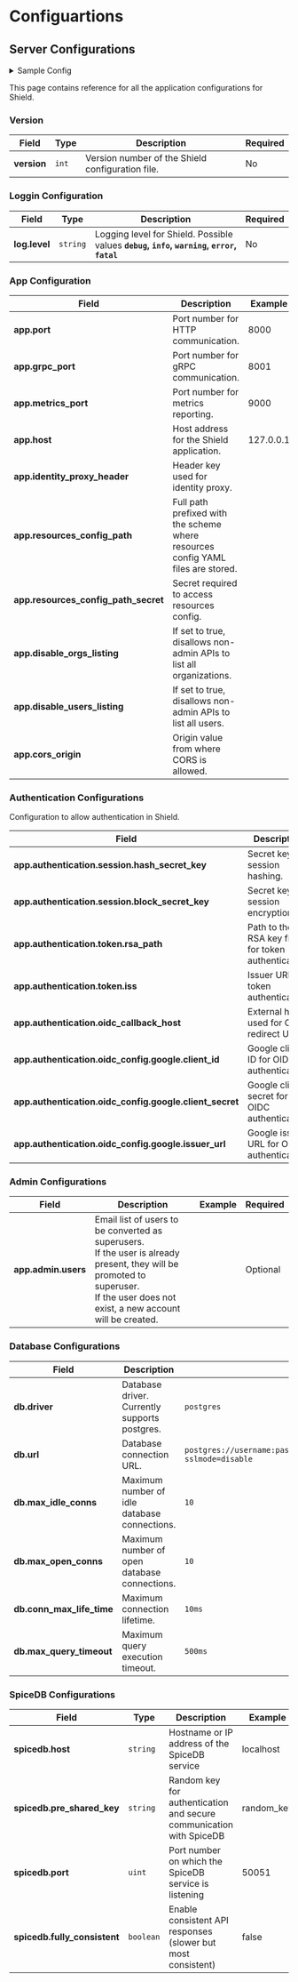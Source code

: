 #  Configuartions
## Server Configurations

<details>
<summary> Sample Config </summary>

```yaml title=config.yaml
app:
  port: 8000
  grpc:
    port: 8001
  metrics_port: 9000
  host: 127.0.0.1
  identity_proxy_header: X-Shield-Email
  # full path prefixed with scheme where resources config yaml files are kept
  # e.g.:
  # local storage file "file:///tmp/resources_config"
  # GCS Bucket "gs://shield/resources_config"
  resources_config_path: file:///tmp/resources_config\
  # secret required to access resources config
  # e.g.:
  # system environment variable "env://TEST_RULESET_SECRET"
  # local file "file:///opt/auth.json"
  # secret string "val://user:password"
  # optional
  resources_config_path_secret: env://TEST_RESOURCE_CONFIG_SECRET
  # disable_orgs_listing if set to true will disallow non-admin APIs to list all organizations
  disable_orgs_listing: false
  # disable_orgs_listing if set to true will disallow non-admin APIs to list all users
  disable_users_listing: false
  # cors_origin is origin value from where we want to allow cors
  cors_origin: http://localhost:3000
  # configuration to allow authentication in shield
  authentication:
    # to use shield as session store
    session:
      # both of them should be 32 chars long
      # hash helps identify if the value is tempered with
      hash_secret_key: "hash-secret-should-be-32-chars--"
      # block helps in encryption
      block_secret_key: "block-secret-should-be-32-chars-"
    # once authenticated, server responds with a jwt with user context
    token:
      # generate key file via "./shield server keygen"
      rsa_path: ./temp/rsa
      iss: "http://localhost.shield"
    # external host used for oidc redirect uri, e.g. http://localhost:8000/v1beta1/auth/callback
    oidc_callback_host: http://localhost:8000/v1beta1/auth/callback
    # oidc auth server configs
    oidc_config:
      google:
        client_id: "xxxxx.apps.googleusercontent.com"
        client_secret: "xxxxx"
        issuer_url: "https://accounts.google.com"
  # platform level administration
  admin:
    # Email list of users which needs to be converted as superusers
    # if the user is already present in the system, it is promoted to su
    # if not, a new account is created with provided email id and promoted to su.
    # UUIDs/slugs of existing users can also be provided instead of email ids
    # but in that case a new user will not be created.
    users: []

db:
  driver: postgres
  url: postgres://username:password@localhost:5432/databaseName?sslmode=disable
  max_idle_conns: 10
  max_open_conns: 10
  conn_max_life_time: 10ms
  max_query_timeout: 100ms

spicedb:
  host: localhost
  pre_shared_key: random_key
  port: 50051
  # fully_consistent ensures APIs although slower than usual will result in responses always most consistent
  # suggested to keep it false for performance
  fully_consistent: false

# proxy configuration
proxy:
  services:
    - name: test
      host: 0.0.0.0
      # port where the proxy will be listening on for requests
      port: 5556
      # full path prefixed with scheme where ruleset yaml files are kept
      # e.g.:
      # local storage file "file:///tmp/rules"
      # GCS Bucket "gs://shield/rules"
      ruleset: file:///tmp/rules
      # secret required to access ruleset
      # e.g.:
      # system environment variable "env://TEST_RULESET_SECRET"
      # local file "file:///opt/auth.json"
      # secret string "val://user:password"
      # optional
      ruleset_secret: env://TEST_RULESET_SECRET
```

</details>

This page contains reference for all the application configurations for Shield.

### Version

| **Field**   | **Type** |**Description**                                  | **Required** |
| ----------- | -------- |------------------------------------------------ | ------------ |
| **version** | `int`    |Version number of the Shield configuration file. | No           |

### Loggin Configuration

| **Field**     | **Type** | **Description**                                                                            | **Required** |
| ------------- | -------- | ------------------------------------------------------------------------------------------ | ------------ |
| **log.level** | `string` | Logging level for Shield. Possible values **`debug`, `info`, `warning`, `error`, `fatal`** | No           |

### App Configuration

| **Field**                            | **Description**                                                                  | **Example** | **Required** |
| ------------------------------------ | -------------------------------------------------------------------------------- | ----------- | ------------ |
| **app.port**                         | Port number for HTTP communication.                                              | 8000        | Yes          |
| **app.grpc_port**                    | Port number for gRPC communication.                                              | 8001        | Yes          |
| **app.metrics_port**                 | Port number for metrics reporting.                                               | 9000        | Yes          |
| **app.host**                         | Host address for the Shield application.                                         | 127.0.0.1   | Yes          |
| **app.identity_proxy_header**        | Header key used for identity proxy.                                              |             |              |
| **app.resources_config_path**        | Full path prefixed with the scheme where resources config YAML files are stored. |             | Yes          |
| **app.resources_config_path_secret** | Secret required to access resources config.                                      |             |              |
| **app.disable_orgs_listing**         | If set to true, disallows non-admin APIs to list all organizations.              |             |              |
| **app.disable_users_listing**        | If set to true, disallows non-admin APIs to list all users.                      |             |              |
| **app.cors_origin**                  | Origin value from where CORS is allowed.                                         |             |              |

### Authentication Configurations

Configuration to allow authentication in Shield.

| **Field**                                               | **Description**                                    | **Example** | **Required**                                  |
| --------------------------------------------------------| -------------------------------------------------- | ----------- | --------------------------------------------- |
| **app.authentication.session.hash_secret_key**          | Secret key for session hashing.                    | Required    | "hash-secret-should-be-32-chars--"            |
| **app.authentication.session.block_secret_key**         | Secret key for session encryption.                 | Required    | "block-secret-should-be-32-chars-"            |
| **app.authentication.token.rsa_path**                   | Path to the RSA key file for token authentication. | Required    | "./temp/rsa"                                  |
| **app.authentication.token.iss**                        | Issuer URL for token authentication.               | Required    | "http://localhost.shield"                     |
| **app.authentication.oidc_callback_host**               | External host used for OIDC redirect URI.          | Required    | "http://localhost:8000/v1beta1/auth/callback" |
| **app.authentication.oidc_config.google.client_id**     | Google client ID for OIDC authentication.          | Required    | "xxxxx.apps.googleusercontent.com"            |
| **app.authentication.oidc_config.google.client_secret** | Google client secret for OIDC authentication.      | Required    | "xxxxx"                                       |
| **app.authentication.oidc_config.google.issuer_url**    | Google issuer URL for OIDC authentication.         | Required    | "https://accounts.google.com"                 |

### Admin Configurations

| **Field**       | **Description**  | **Example** | **Required** |
| --------------- | ------------------------------------| ----- | ----- |
| **app.admin.users** | Email list of users to be converted as superusers. <br/> If the user is already present, they will be promoted to superuser.<br/> If the user does not exist, a new account will be created. |             | Optional     |

### Database Configurations

| **Field**                 | **Description**                               | **Example**   | **Required** |
| ------------------------- | --------------------------------------------- | -----------   | -------------|
| **db.driver**             | Database driver. Currently supports postgres. | `postgres`    | Required     |
| **db.url**                | Database connection URL.                      | `postgres://username:password@localhost:5432/databaseName?sslmode=disable` | Required     |
| **db.max_idle_conns**     | Maximum number of idle database connections.  | `10`          | Optional     |
| **db.max_open_conns**     | Maximum number of open database connections.  | `10`          | Optional     |
| **db.conn_max_life_time** | Maximum connection lifetime.                  | `10ms`        | Optional     |
| **db.max_query_timeout**  | Maximum query execution timeout.              | `500ms`       | Optional     |

### SpiceDB Configurations

| **Field**                   | **Type** | **Description**                                                     | **Example** | **Required** |
| ----------------------------| -------- | ------------------------------------------------------------------- | ----------- | ------------ |
| **spicedb.host**            | `string` | Hostname or IP address of the SpiceDB service                       | localhost   | Yes          |
| **spicedb.pre_shared_key**  | `string` | Random key for authentication and secure communication with SpiceDB | random_key  | Yes          |
| **spicedb.port**            | `uint`    | Port number on which the SpiceDB service is listening              | 50051       | Yes          |
| **spicedb.fully_consistent**| `boolean`| Enable consistent API responses (slower but most consistent)        | false       | No           |
